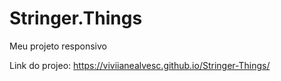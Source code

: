 # Stringer.Things
 Meu projeto responsivo


Link do projeo: https://viviianealvesc.github.io/Stringer-Things/
